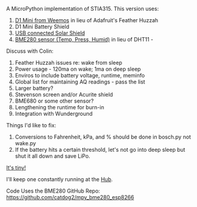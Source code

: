 A MicroPython implementation of STIA315.   This version uses:

1. [D1 Mini from Weemos](https://tinyurl.com/yc5p8gho) in lieu of Adafruit's Feather Huzzah
2. D1 Mini Battery Shield
3. [USB connected Solar Shield](https://tinyurl.com/y77dqpdg)
4. [BME280 sensor (Temp, Press, Humid)](https://tinyurl.com/yafl3h9x) in lieu of DHT11 - 

Discuss with Colin:

1. Feather Huzzah issues re: wake from sleep
2. Power usage - 120ma on wake; 1ma on deep sleep
3. Enviros to include battery voltage, runtime, meminfo
4. Global list for maintaining AQ readings - pass the list 
5. Larger battery?
6. Stevenson screen and/or Acurite shield
7. BME680 or some other sensor?  
8. Lengthening the runtime for burn-in
9. Integration with Wunderground

Things I'd like to fix:

1.  Conversions to Fahrenheit, kPa, and % should be done in bosch.py not wake.py
2.  If the battery hits a certain threshold, let's not go into deep sleep but shut it all down and save LiPo.

[It's tiny!](https://github.com/GeorgetownMakerHubOrg/air-quality/blob/master/D1-STIA315.jpg) 

I'll keep one constantly running at the [Hub](https://io.adafruit.com/stia315/dashboards/hub).

Code Uses the BME280 GitHub Repo:   https://github.com/catdog2/mpy_bme280_esp8266

